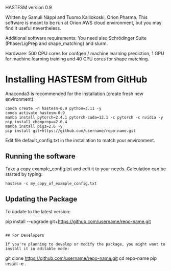 HASTESM version 0.9

Written by Samuli Näppi and Tuomo Kalliokoski, Orion Pharma.
This software is meant to be run at Orion AWS cloud environment, but
you may find it useful nevertheless.

Additional software requirements:
You need also Schrödinger Suite (Phase/LigPrep and shape_matching) and
slurm. 

Hardware: 500 CPU cores for confgen / machine learning
prediction, 1 GPU for machine learning training and 40 CPU cores for
shape matching.

# Installing HASTESM from GitHub

Anaconda3 is recommended for the installation (create fresh new environment).

```
conda create -n hastesm-0.9 python=3.11 -y
conda activate hastesm-0.9
mamba install pytorch=2.4.1 pytorch-cuda=12.1 -c pytorch -c nvidia -y
pip install chemprop==2.0.4
mamba install pigz=2.6 -y
pip install git+https://github.com/username/repo-name.git
```

Edit file default_config.txt in the installation to match your environment.

## Running the software

Take a copy example_config.txt and edit it to your needs. Calculation can be started by typing:

```
hastesm -c my_copy_of_example_config.txt
```

## Updating the Package

To update to the latest version:

pip install --upgrade git+https://github.com/username/repo-name.git
```

## For Developers

If you're planning to develop or modify the package, you might want to install it in editable mode:

```
git clone https://github.com/username/repo-name.git
cd repo-name
pip install -e .
```

